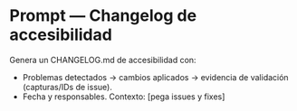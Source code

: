 # Prompt — Changelog de accesibilidad
Genera un CHANGELOG.md de accesibilidad con:
- Problemas detectados → cambios aplicados → evidencia de validación (capturas/IDs de issue).
- Fecha y responsables.
Contexto:
[pega issues y fixes]